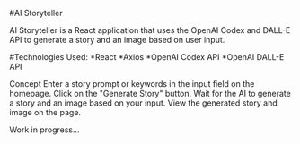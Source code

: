 #AI Storyteller

AI Storyteller is a React application that uses the OpenAI Codex and DALL-E API to generate a story and an image based on user input.

#Technologies Used:
*React
*Axios
*OpenAI Codex API
*OpenAI DALL-E API

Concept
Enter a story prompt or keywords in the input field on the homepage.
Click on the "Generate Story" button.
Wait for the AI to generate a story and an image based on your input.
View the generated story and image on the page.

Work in progress...